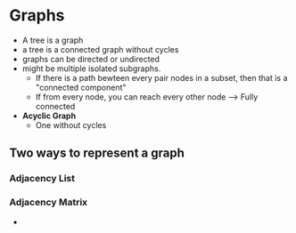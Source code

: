 # Graphs
* A tree is a graph
* a tree is a connected graph without cycles
* graphs can be directed or undirected
* might be multiple isolated subgraphs. 
  * If there is a path bewteen every pair nodes in a subset, then that is a "connected component"
  * If from every node, you can reach every other node --> Fully connected
* **Acyclic Graph** 
  * One without cycles

## Two ways to represent a graph
### Adjacency List
### Adjacency Matrix

*  